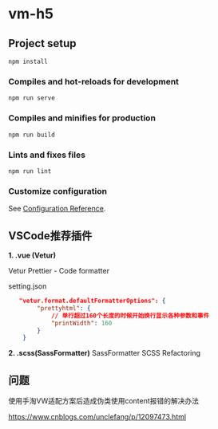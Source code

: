 # vm-h5

## Project setup
```
npm install
```

### Compiles and hot-reloads for development
```
npm run serve
```

### Compiles and minifies for production
```
npm run build
```

### Lints and fixes files
```
npm run lint
```

### Customize configuration
See [Configuration Reference](https://cli.vuejs.org/config/).



## VSCode推荐插件

**1. .vue (Vetur)**

Vetur
Prettier - Code formatter

setting.json

```json
   "vetur.format.defaultFormatterOptions": {
        "prettyhtml": {
            // 单行超过160个长度的时候开始换行显示各种参数和事件
            "printWidth": 160
        }
    }

```

**2. .scss(SassFormatter)**
SassFormatter
SCSS Refactoring

## 问题

使用手淘VW适配方案后造成伪类使用content报错的解决办法

https://www.cnblogs.com/unclefang/p/12097473.html
